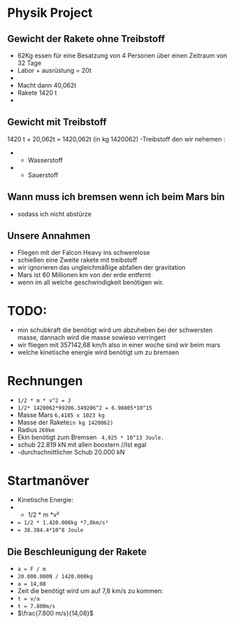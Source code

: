# Physik Project 

## Gewicht der Rakete ohne Treibstoff 
- 62Kg essen für eine Besatzung von 4 Personen über einen Zeitraum von 32 Tage
- Labor + ausrüstung = 20t
- 
- Macht dann 40,062t
- Rakete 1420 t
- 
## Gewicht mit Treibstoff
1420 t + 20,062t = 1420,062t (in kg 1420062)
-Treibstoff den wir nehemen :
- - Wasserstoff
- - Sauerstoff
## Wann muss ich bremsen wenn ich beim Mars bin 
- sodass ich nicht abstürze 
## Unsere Annahmen
- Fliegen mit der Falcon Heavy ins schwerelose
- schießen eine Zweite rakete mit treibstoff
- wir ignorieren das ungleichmäßige abfallen der gravitation
- Mars ist 60 Millionen km von der erde entfernt
- wenn im all welche geschwindigkeit benötigen wir. 
# TODO:
- min schubkraft die benötigt wird um abzuheben bei der schwersten masse, dannach wird die masse sowieso verringert
- wir fliegen mit 357142,68 km/h also in einer woche sind wir beim mars
- welche kinetische energie wird benötigt um zu bremsen 
# Rechnungen
- `1/2 * m * v^2 = J`
- `1/2* 1420062*99206.349206^2 = 6.98805*10^15`
- Masse Mars ` 6,4185 x 1023 kg `
- Masse der Rakete`in kg 1420062)`
- Radius `260km`
- Ekin benötigt zum Bremsen  ` 4,925 * 10^13 Joule.`
- schub 22.819 kN mit allen boostern //Ist egal
- -durchschnittlicher Schub 20.000 kN
# Startmanöver
- Kinetische Energie:
- - 1/2 * m *v²
- `= 1/2 * 1.420.000kg *7,8km/s²`
- `= 38.384.4*10^8 Joule`
## Die Beschleunigung der Rakete
- `a = F / m`
- `20.000.000N / 1420.000kg`
- `a = 14,08`
- Zeit die benötigt wird um auf 7,8 km/s zu kommen:
- `t = v/a`
- `t = 7.800m/s `
- $\frac{7.800 m/s}{14,08}$
